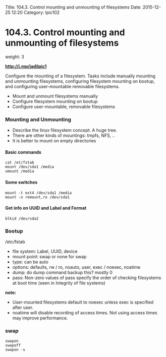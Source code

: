 Title: 104.3. Control mounting and unmounting of filesystems
Date: 2015-12-25 12:20
Category: lpic102


# 104.3. Control mounting and unmounting of filesystems

weight: 3

**http://j.mp/jadilpic1**

Configure the mounting of a filesystem. Tasks include manually mounting and unmounting filesystems, configuring filesystem mounting on bootup, and configuring user-mountable removable filesystems.

- Mount and unmount filesystems manually
- Configure filesystem mounting on bootup
- Configure user-mountable, removable filesystems

### Mounting and Unmounting

- Describe the linux filesystem concept. A huge tree.
- There are other kinds of mountings: tmpfs, NFS, ..
- It is better to mount on empty directories

#### Basic commands
```
cat /et/fstab
mount /dev/sda1 /media
umount /media
```

#### Some switches
```
mount -t ext4 /dev/sda1 /media
mount -o remount,ro /dev/sda1
```

#### Get info on UUID and Label and Format
```
blkid /dev/sda2
```

### Bootup
/etc/fstab

- file system: Label, UUID, device
- mount point: swap or none for swap
- type: can be auto
- options:  defaults, rw / ro, noauto, user, exec / noexec, noatime
- dump: do dump command backup this? mostly 0
- pass: Non-zero values of pass specify the order of checking filesystems at boot time (seen in Integrity of file systems)

**note:**
- User-mounted filesystems default to noexec unless exec is specified after user.
- noatime will disable recording of access times. Not using access times may improve performance.

### swap
```
swapon
swapoff
swapon -s
```
